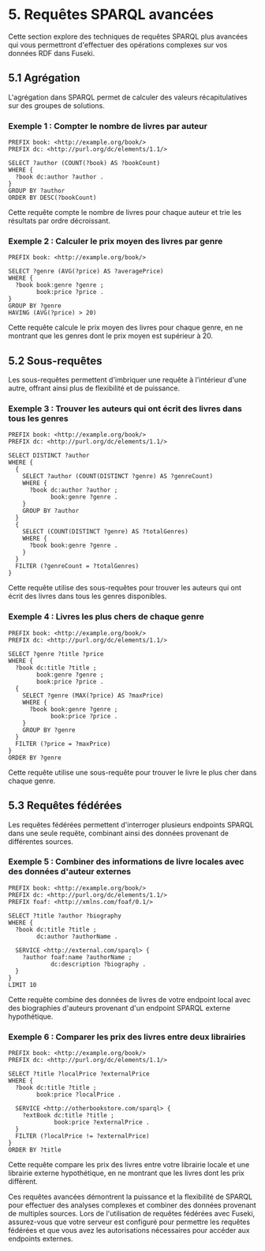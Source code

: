 # 5. Requêtes SPARQL avancées

Cette section explore des techniques de requêtes SPARQL plus avancées qui vous permettront d'effectuer des opérations complexes sur vos données RDF dans Fuseki.

## 5.1 Agrégation

L'agrégation dans SPARQL permet de calculer des valeurs récapitulatives sur des groupes de solutions.

### Exemple 1 : Compter le nombre de livres par auteur

```sparql
PREFIX book: <http://example.org/book/>
PREFIX dc: <http://purl.org/dc/elements/1.1/>

SELECT ?author (COUNT(?book) AS ?bookCount)
WHERE {
  ?book dc:author ?author .
}
GROUP BY ?author
ORDER BY DESC(?bookCount)
```

Cette requête compte le nombre de livres pour chaque auteur et trie les résultats par ordre décroissant.

### Exemple 2 : Calculer le prix moyen des livres par genre

```sparql
PREFIX book: <http://example.org/book/>

SELECT ?genre (AVG(?price) AS ?averagePrice)
WHERE {
  ?book book:genre ?genre ;
        book:price ?price .
}
GROUP BY ?genre
HAVING (AVG(?price) > 20)
```

Cette requête calcule le prix moyen des livres pour chaque genre, en ne montrant que les genres dont le prix moyen est supérieur à 20.

## 5.2 Sous-requêtes

Les sous-requêtes permettent d'imbriquer une requête à l'intérieur d'une autre, offrant ainsi plus de flexibilité et de puissance.

### Exemple 3 : Trouver les auteurs qui ont écrit des livres dans tous les genres

```sparql
PREFIX book: <http://example.org/book/>
PREFIX dc: <http://purl.org/dc/elements/1.1/>

SELECT DISTINCT ?author
WHERE {
  {
    SELECT ?author (COUNT(DISTINCT ?genre) AS ?genreCount)
    WHERE {
      ?book dc:author ?author ;
            book:genre ?genre .
    }
    GROUP BY ?author
  }
  {
    SELECT (COUNT(DISTINCT ?genre) AS ?totalGenres)
    WHERE {
      ?book book:genre ?genre .
    }
  }
  FILTER (?genreCount = ?totalGenres)
}
```

Cette requête utilise des sous-requêtes pour trouver les auteurs qui ont écrit des livres dans tous les genres disponibles.

### Exemple 4 : Livres les plus chers de chaque genre

```sparql
PREFIX book: <http://example.org/book/>
PREFIX dc: <http://purl.org/dc/elements/1.1/>

SELECT ?genre ?title ?price
WHERE {
  ?book dc:title ?title ;
        book:genre ?genre ;
        book:price ?price .
  {
    SELECT ?genre (MAX(?price) AS ?maxPrice)
    WHERE {
      ?book book:genre ?genre ;
            book:price ?price .
    }
    GROUP BY ?genre
  }
  FILTER (?price = ?maxPrice)
}
ORDER BY ?genre
```

Cette requête utilise une sous-requête pour trouver le livre le plus cher dans chaque genre.

## 5.3 Requêtes fédérées

Les requêtes fédérées permettent d'interroger plusieurs endpoints SPARQL dans une seule requête, combinant ainsi des données provenant de différentes sources.

### Exemple 5 : Combiner des informations de livre locales avec des données d'auteur externes

```sparql
PREFIX book: <http://example.org/book/>
PREFIX dc: <http://purl.org/dc/elements/1.1/>
PREFIX foaf: <http://xmlns.com/foaf/0.1/>

SELECT ?title ?author ?biography
WHERE {
  ?book dc:title ?title ;
        dc:author ?authorName .
  
  SERVICE <http://external.com/sparql> {
    ?author foaf:name ?authorName ;
            dc:description ?biography .
  }
}
LIMIT 10
```

Cette requête combine des données de livres de votre endpoint local avec des biographies d'auteurs provenant d'un endpoint SPARQL externe hypothétique.

### Exemple 6 : Comparer les prix des livres entre deux librairies

```sparql
PREFIX book: <http://example.org/book/>
PREFIX dc: <http://purl.org/dc/elements/1.1/>

SELECT ?title ?localPrice ?externalPrice
WHERE {
  ?book dc:title ?title ;
        book:price ?localPrice .
  
  SERVICE <http://otherbookstore.com/sparql> {
    ?extBook dc:title ?title ;
             book:price ?externalPrice .
  }
  FILTER (?localPrice != ?externalPrice)
}
ORDER BY ?title
```

Cette requête compare les prix des livres entre votre librairie locale et une librairie externe hypothétique, en ne montrant que les livres dont les prix diffèrent.

Ces requêtes avancées démontrent la puissance et la flexibilité de SPARQL pour effectuer des analyses complexes et combiner des données provenant de multiples sources. Lors de l'utilisation de requêtes fédérées avec Fuseki, assurez-vous que votre serveur est configuré pour permettre les requêtes fédérées et que vous avez les autorisations nécessaires pour accéder aux endpoints externes.
